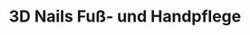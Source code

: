 ---
title: "3D Nails Fuß- und Handpflege"
url: /potsdam/3d-nails-fuss-und-handpflege/
shop: Kosmetik
---